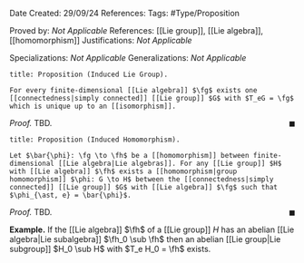 <div class="topSpace"></div>

Date Created: 29/09/24
References: 
Tags: #Type/Proposition

Proved by: <i>Not Applicable</i>
References: [[Lie group]], [[Lie algebra]], [[homomorphism]]
Justifications: <i>Not Applicable</i>

Specializations: <i>Not Applicable</i>
Generalizations: <i>Not Applicable</i>

``` ad-Proposition
title: Proposition (Induced Lie Group).

For every finite-dimensional [[Lie algebra]] $\fg$ exists one [[connectedness|simply connected]] [[Lie group]] $G$ with $T_eG = \fg$ which is unique up to an [[isomorphism]].

```

<i>Proof.</i>
TBD.
<span style="float:right;">$\blacksquare$</span>

``` ad-Proposition
title: Proposition (Induced Homomorphism).

Let $\bar{\phi}: \fg \to \fh$ be a [[homomorphism]] between finite-dimensional [[Lie algebra|Lie algebras]]. For any [[Lie group]] $H$ with [[Lie algebra]] $\fh$ exists a [[homomorphism|group homomorphism]] $\phi: G \to H$ between the [[connectedness|simply connected]] [[Lie group]] $G$ with [[Lie algebra]] $\fg$ such that $\phi_{\ast, e} = \bar{\phi}$.

```

<i>Proof.</i>
TBD.
<span style="float:right;">$\blacksquare$</span>

**Example.**
If the [[Lie algebra]] $\fh$ of a [[Lie group]] $H$ has an abelian [[Lie algebra|Lie subalgebra]] $\fh_0 \sub \fh$ then an abelian [[Lie group|Lie subgroup]] $H_0 \sub H$ with $T_e H_0  = \fh$ exists.